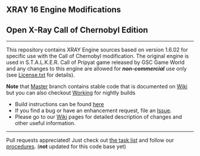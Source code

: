 ## XRAY 16 Engine Modifications
## Open X-Ray Call of Chernobyl Edition
----
This repository contains XRAY Engine sources based on version 1.6.02 for specific use with the Call of Chernobyl modification.
The original engine is used in S.T.A.L.K.E.R. Call of Pripyat game released by GSC Game World and any changes to this engine are allowed for ***non-commercial*** use only (see [License.txt](https://github.com/avoitishin/xray-16/blob/master/License.txt) for details).

**Note** that [Master](https://github.com/revolucas/xray-16/tree/master) branch contains stable code that is documented on [Wiki](https://github.com/revolucas/xray-16/wiki) but you can also checkout [Working](https://github.com/revolucas/xray-16/tree/working) for nightly builds

* Build instructions can be found [here](https://github.com/avoitishin/xray-16/wiki/Build-Instructions)
* If you find a bug or have an enhancement request, file an [Issue](https://github.com/revolucas/xray-16/issues).
* Please go to our [Wiki](https://github.com/avoitishin/xray-16/wiki) pages for detailed description of changes and other useful information.   

  
---
Pull requests appreciated! Just check out 
[the task list](https://github.com/revolucas/xray-16/blob/master/doc/design/task_list.txt) 
and follow our [procedures](https://github.com/revolucas/xray-16/tree/master/doc/procedure). (**not** updated for this code base yet)
